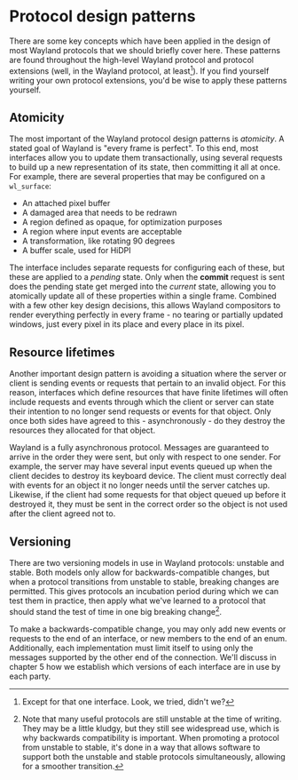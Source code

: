 # Protocol design patterns

There are some key concepts which have been applied in the design of most
Wayland protocols that we should briefly cover here. These patterns are found
throughout the high-level Wayland protocol and protocol extensions (well, in the
Wayland protocol, at least[^1]). If you find yourself writing your own
protocol extensions, you'd be wise to apply these patterns yourself.

## Atomicity

The most important of the Wayland protocol design patterns is *atomicity*. A
stated goal of Wayland is "every frame is perfect". To this end, most interfaces
allow you to update them transactionally, using several requests to build up a
new representation of its state, then committing it all at once. For example,
there are several properties that may be configured on a `wl_surface`:

- An attached pixel buffer
- A damaged area that needs to be redrawn
- A region defined as opaque, for optimization purposes
- A region where input events are acceptable
- A transformation, like rotating 90 degrees
- A buffer scale, used for HiDPI

The interface includes separate requests for configuring each of these, but
these are applied to a *pending* state. Only when the **commit** request is sent
does the pending state get merged into the *current* state, allowing you to
atomically update all of these properties within a single frame. Combined with a
few other key design decisions, this allows Wayland compositors to render
everything perfectly in every frame - no tearing or partially updated windows,
just every pixel in its place and every place in its pixel.

## Resource lifetimes

Another important design pattern is avoiding a situation where the server or
client is sending events or requests that pertain to an invalid object. For this
reason, interfaces which define resources that have finite lifetimes will often
include requests and events through which the client or server can state their
intention to no longer send requests or events for that object. Only once both
sides have agreed to this - asynchronously - do they destroy the resources they
allocated for that object.

Wayland is a fully asynchronous protocol. Messages are guaranteed to arrive in
the order they were sent, but only with respect to one sender. For example, the
server may have several input events queued up when the client decides to
destroy its keyboard device. The client must correctly deal with events for an
object it no longer needs until the server catches up. Likewise, if the client
had some requests for that object queued up before it destroyed it, they must be
sent in the correct order so the object is not used after the client agreed not
to.

## Versioning

There are two versioning models in use in Wayland protocols: unstable and
stable. Both models only allow for backwards-compatible changes, but when a
protocol transitions from unstable to stable, breaking changes are permitted.
This gives protocols an incubation period during which we can test them in
practice, then apply what we've learned to a protocol that should stand the test
of time in one big breaking change[^2].

To make a backwards-compatible change, you may only add new events or requests
to the end of an interface, or new members to the end of an enum. Additionally,
each implementation must limit itself to using only the messages supported by
the other end of the connection. We'll discuss in chapter 5 how we establish
which versions of each interface are in use by each party.

[^1]: Except for that one interface. Look, we tried, didn't we?

[^2]: Note that many useful protocols are still unstable at the time of writing. They may be a little kludgy, but they still see widespread use, which is why backwards compatibility is important. When promoting a protocol from unstable to stable, it's done in a way that allows software to support both the unstable and stable protocols simultaneously, allowing for a smoother transition.
